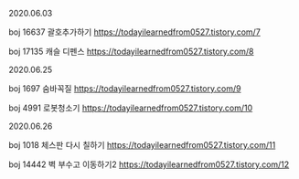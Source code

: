 2020.06.03 

boj 16637 괄호추가하기 https://todayilearnedfrom0527.tistory.com/7

boj 17135 캐슬 디펜스 https://todayilearnedfrom0527.tistory.com/8

2020.06.25

boj 1697 숨바꼭질 https://todayilearnedfrom0527.tistory.com/9

boj 4991 로봇청소기 https://todayilearnedfrom0527.tistory.com/10

2020.06.26

boj 1018 체스판 다시 칠하기 https://todayilearnedfrom0527.tistory.com/11

boj 14442 벽 부수고 이동하기2 https://todayilearnedfrom0527.tistory.com/12
